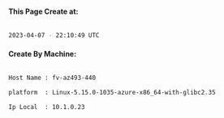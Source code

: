 
   
#### This Page Create at:

```bash

2023-04-07 - 22:10:49 UTC

```

#### Create By Machine:

```bash

Host Name : fv-az493-440

platform  : Linux-5.15.0-1035-azure-x86_64-with-glibc2.35

Ip Local  : 10.1.0.23

```

